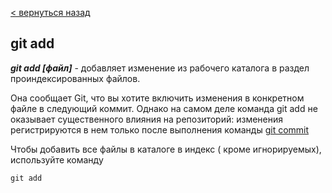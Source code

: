 [< вернуться назад](./readme.md)

## git add

***git add [файл]*** -  добавляет изменение из рабочего каталога в раздел проиндексированных файлов. 


Она сообщает Git, что вы хотите включить изменения в конкретном файле в следующий коммит. Однако на самом деле команда git add не оказывает существенного влияния на репозиторий: изменения регистрируются в нем только после выполнения команды [git commit](./commit.md "подробнее")

Чтобы добавить все файлы в каталоге в индекс ( кроме игнорируемых), используйте команду

~~~ 
git add
~~~